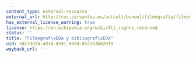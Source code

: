 ```yaml
---
content_type: external-resource
external_url: http://cvc.cervantes.es/actcult/bunuel/filmografia/filmografia_01.htm
has_external_license_warning: true
license: https://en.wikipedia.org/wiki/All_rights_reserved
status: ''
title: "Filmograf\xEDa y bibliograf\xEDa"
uid: 3dc7dd24-4d74-4591-805d-0522a3bd20f9
wayback_url: ''
---
```


